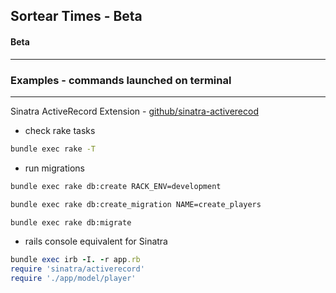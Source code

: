 ## Sortear Times - Beta
#### Beta

---

### Examples - commands launched on terminal
---

Sinatra ActiveRecord Extension - [github/sinatra-activerecod](https://github.com/sinatra-activerecord/sinatra-activerecord)

- check rake tasks

```bash
bundle exec rake -T
```

- run migrations

```bash
bundle exec rake db:create RACK_ENV=development

bundle exec rake db:create_migration NAME=create_players

bundle exec rake db:migrate
```

- rails console equivalent for Sinatra

```ruby
bundle exec irb -I. -r app.rb
require 'sinatra/activerecord'
require './app/model/player'
```